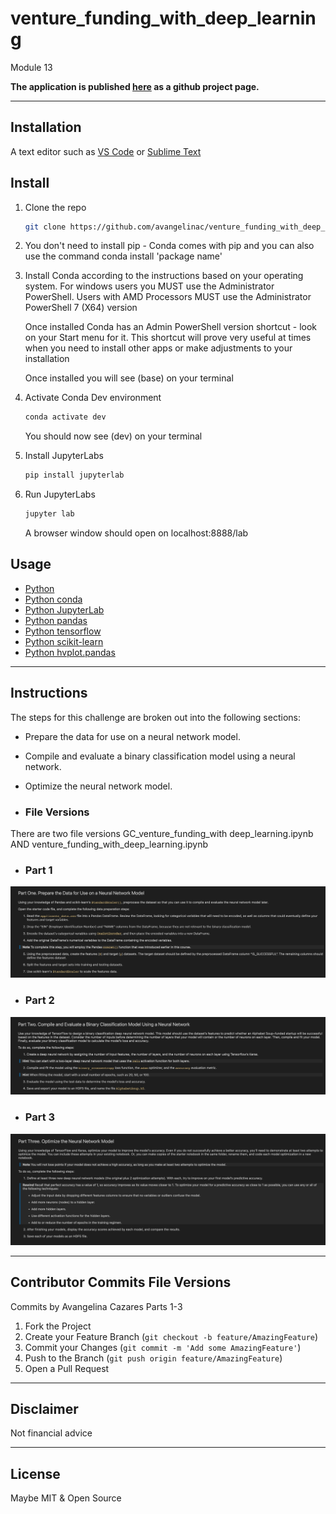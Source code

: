 # venture_funding_with_deep_learning
Module 13

**The application is published [here](https://github.com/avangelinac/venture_funding_with_deep_learning) as a github project page.**

---
## Installation 
<!-- This is an example of how to list things you need to use the software and how to install them. -->
A text editor such as [VS Code](https://code.visualstudio.com/) or [Sublime Text](https://www.sublimetext.com/)

## Install

1. Clone the repo
   ```sh
   git clone https://github.com/avangelinac/venture_funding_with_deep_learning.git
   ```

2. You don't need to install pip - Conda comes with pip and you can also use the command
    conda install 'package name'
   
3. Install Conda according to the instructions based on your operating system.
    For windows users you MUST use the Administrator PowerShell. Users with AMD Processors MUST use the Administrator PowerShell 7 (X64) version
  
    Once installed Conda has an Admin PowerShell version shortcut - look on your Start menu for it.
    This shortcut will prove very useful at times when you need to install other apps or make adjustments to your installation

    Once installed you will see (base) on your terminal
   
4. Activate Conda Dev environment
   ```sh
   conda activate dev
   ```
   You should now see (dev) on your terminal

5. Install JupyterLabs
   ```sh
   pip install jupyterlab
   ```

6. Run JupyterLabs
   ```sh
   jupyter lab
   ```
   A browser window should open on localhost:8888/lab

## Usage

* [Python](https://www.python.org/)
* [Python conda](https://docs.conda.io/projects/conda/en/latest/user-guide/install/index.html)
* [Python JupyterLab](https://jupyter.org/)
* [Python pandas](https://pandas.pydata.org/)
* [Python tensorflow](https://www.tensorflow.org/install)
* [Python scikit-learn](https://scikit-learn.org/stable/)
* [Python hvplot.pandas](https://hvplot.holoviz.org/index.html)
---
## Instructions

The steps for this challenge are broken out into the following sections:

* Prepare the data for use on a neural network model.

* Compile and evaluate a binary classification model using a neural network.

* Optimize the neural network model.

- ### File Versions

There are two file versions GC_venture_funding_with deep_learning.ipynb AND venture_funding_with_deep_learning.ipynb

- ### Part 1
![Prepare the Data for Use on a Neural Network Model ](images/ex_one.png)
- ### Part 2
![Compile and Evaluate a Binary Classification Model Using a Neural Network](images/ex_two.png)
- ### Part 3
![Optimize the Neural Network Model](images/ex_three.png)


---
## Contributor Commits File Versions
Commits by Avangelina Cazares Parts 1-3

1. Fork the Project
2. Create your Feature Branch (`git checkout -b feature/AmazingFeature`)
3. Commit your Changes (`git commit -m 'Add some AmazingFeature'`)
4. Push to the Branch (`git push origin feature/AmazingFeature`)
5. Open a Pull Request

---
## Disclaimer
Not financial advice

---
## License
Maybe MIT & Open Source